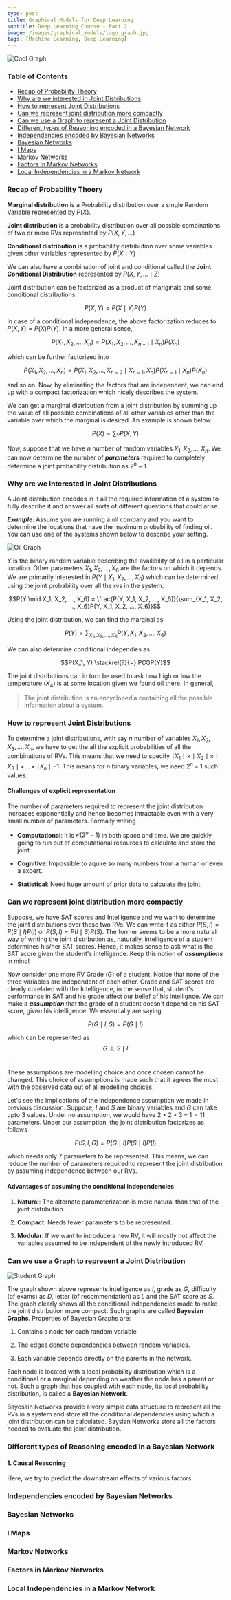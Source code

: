 ```yaml
---
type: post
title: Graphical Models for Deep Learning
subtitle: Deep Learning Course - Part 2
image: /images/graphical_models/logo_graph.jpg
tags: [Machine Learning, Deep Learning]
---
```


![Cool Graph](/images/graphical_models/logo_graph.jpg)

### Table of Contents

- [Recap of Probability Theory](#recap-of-probability-theory)
- [Why are we interested in Joint Distributions](#why-are-we-interested-in-joint-distributions)
- [How to represent Joint Distributions](#how-to-represent-joint-distributions)
- [Can we represent joint distribution more compactly](#can-we-represent-joint-distribution-more-compactly)
- [Can we use a Graph to represent a Joint Distribution](#can-we-use-a-graph-to-represent-a-joint-distribution)
- [Different types of Reasoning encoded in a Bayesian Network](#different-types-of-reasoning-encoded-in-a-bayesian-network)
- [Independencies encoded by Bayesian Networks](#independencies-encoded-by-bayesian-networks)
- [Bayesian Networks](#bayesian-networks)
- [I Maps](#i-maps)
- [Markov Networks](#markov-networks)
- [Factors in Markov Networks](#factors-in-markov-networks)
- [Local Independencies in a Markov Network](#local-independencies-in-a-markov-network)

### Recap of Probability Thoery

**Marginal distribution** is a Probability distribution over a single Random Variable represented by $P(X)$.

**Joint distribution** is a probability distribution over all possble combinations of two or more RVs represented by $P(X, Y, ...)$

**Conditional distribution** is a probability distribution over some variables given other variables represented by $P(X \mid Y)$

We can also have a combination of joint and conditional called the **Joint Conditional Distribution** represented by $P(X, Y, ... \mid Z)$

Joint distribution can be factorized as a product of mariginals and some conditional distributions.

$$P(X, Y) = P(X \mid Y)P(Y)$$

In case of a conditional independence, the above factorization reduces to $P(X, Y)=P(X)P(Y)$. In a more general sense,

$$P(X_1, X_2, ..., X_n) = P(X_1, X_2, ..., X_{n-1} \mid X_n)P(X_n)$$

which can be further factorized into

$$P(X_1, X_2, ..., X_n) = P(X_1, X_2, ..., X_{n-2} \mid X_{n-1}, X_n)P(X_{n-1} \mid X_n)P(X_n)$$

and so on. Now, by eliminating the factors that are independent, we can end up with a compact factorization which nicely describes the system.

We can get a marginal distribution from a joint distribution by summing up the value of all possible combinations of all other variables other than the variable over which the marginal is desired. An example is shown below:

$$P(X) = \sum_{Y}P(X, Y)$$

Now, suppose that we have $n$ number of random variables $X_1, X_2, ..., X_n$. We can now determine the number of ***parameters*** required to completely determine a joint probability distribution as $2^n - 1$.

### Why are we interested in Joint Distributions

A Joint distribution encodes in it all the required information of a system to fully describe it and answer all sorts of different questions that could arise.

***Example***: Assume you are running a oil company and you want to determine the locations that have the maximum probability of finding oil. You can use one of the systems shown below to describe your setting.

![Oil Graph](/images/graphical_models/oil_graph.svg)

$Y$ is the binary random variable describing the availibility of oil in a particular location. Other parameters $X_1, X_2, ..., X_6$ are the factors on which it depends. We are primarily interested in $P(Y \mid X_1, X_2, ..., X_6)$ which can be determined using the joint probability over all the rvs in the system.

$$P(Y \mid X_1, X_2, ..., X_6) = \frac{P(Y, X_1, X_2, ..., X_6)}{\sum_{X_1, X_2, .., X_6}P(Y, X_1, X_2, ..., X_6)}$$

Using the joint distribution, we can find the marginal as

$$P(Y) = \sum_{X_1, X_2, ..., X_6}P(Y, X_1, X_2, ..., X_6)$$

We can also determine conditional independies as

$$P(X_1, Y) \stackrel{?}{=} P(X)P(Y)$$

The joint distributions can in turn be used to ask how high or low the temperature ($X_4$) is at some location given we found oil there. In general,

> The joint distribution is an encyclopedia containing all the possible information about a system.

### How to represent Joint Distributions

To determine a joint distributions, with say $n$ number of variables $X_1, X_2, X_3, ..., X_n$, we have to get the all the explicit probabilities of all the combinations of RVs. This means that we need to specify $\mid X_1 \mid \times \mid X_2 \mid \times \mid X_3 \mid \times ... \times \mid X_n \mid - 1$. This means for $n$ binary variables, we need $2^n-1$ such values.

#### Challenges of explicit representation

The number of parameters required to represent the joint distribution increases exponentially and hence becomes intractable even with a very small number of parameters. Formally writing

- **Computational**: It is $\mathcal{O}(2^n-1)$ in both space and time. We are quickly going to run out of computational resources to calculate and store the joint.

- **Cognitive**: Impossible to aquire so many numbers from a human or even a expert.

- **Statistical**: Need huge amount of prior data to calculate the joint.

### Can we represent joint distribution more compactly

Suppose, we have SAT scores and Intelligence and we want to determine the joint distributions over these two RVs. We can write it as either $P(S, I) = P(S \mid I)P(I)$ or $P(S, I) = P(I \mid S)P(S)$. The former seems to be a more natural way of writing the joint distribution as, naturally, intelligence of a student determines his/her SAT scores. Hence, it makes sense to ask what is the SAT score given the student's intelligence. Keep this notion of ***assumptions*** in mind!

Now consider one more RV Grade ($G$) of a student. Notice that none of the three variables are independent of each other. Grade and SAT scores are clearly corelated with the Intelligence, in the sense that, student's performance in SAT and his grade affect our belief of his intellignce. We can make a ***assumption*** that the grade of a student doesn't depend on his SAT score, given his intelligence. We essentially are saying

$$P(G \mid I, S) = P(G \mid I)$$

which can be represented as $$G \perp S \mid I$$.

These assumptions are modelling choice and once chosen cannot be changed. This choice of assumptions is made such that it agrees the most with the observed data out of all modelling choices.

Let's see the implications of the independence assumption we made in previous discussion. Suppose, $I$ and $S$ are binary variables and $G$ can take upto 3 values. Under no assumption, we would have $2 \times 2 \times 3 - 1 = 11$ parameters. Under our assumption, the joint distribution factorizes as follows

$$P(S, I, G) = P(G \mid I)P(S \mid I)P(I)$$

which needs only $7$ parameters to be represented. This means, we can reduce the number of parameters required to represent the joint distribution by assuming independence between our RVs.

#### Advantages of assuming the conditional independencies

1. **Natural**: The alternate parameterization is more natural than that of the joint distribution.

2. **Compact**: Needs fewer parameters to be represented.

3. **Modular**: If we want to introduce a new RV, it will mostly not affect the variables assumed to be independent of the newly introduced RV.

### Can we use a Graph to represent a Joint Distribution

![Student Graph](/images/graphical_models/student_graph.svg)

The graph shown above represents intelligence as $I$, grade as $G$, difficulty (of exams) as $D$, letter (of recommendation) as $L$ and the SAT score as $S$. The graph clearly shows all the conditional independencies made to make the joint distribution more compact. Such graphs are called **Bayesian Graphs**. Properties of Bayesian Graphs are:

1. Contains a node for each random variable

2. The edges denote dependencies between random variables.

3. Each variable depends directly on the parents in the network.

Each node is located with a local probability distribution which is a conditional or a marginal depending on weather the node has a parent or not. Such a graph that has coupled with each node, its local probability distribution, is called a **Bayesian Network**.

Bayesain Networks provide a very simple data structure to represent all the RVs in a system and store all the conditional dependencies using which a joint distribution can be calculated. Baysian Networks store all the factors needed to evaluate the joint distribution.

### Different types of Reasoning encoded in a Bayesian Network

#### 1. Causal Reasoning

Here, we try to predict the downstream effects of various factors. 

### Independencies encoded by Bayesian Networks

### Bayesian Networks

### I Maps

### Markov Networks

### Factors in Markov Networks

### Local Independencies in a Markov Network
